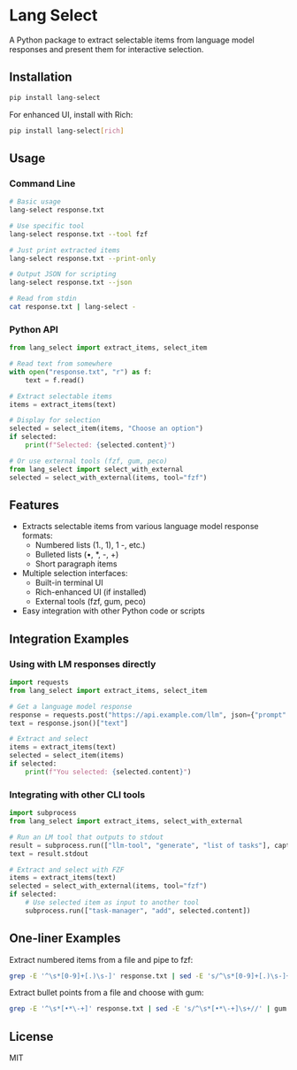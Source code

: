 # Lang Select

A Python package to extract selectable items from language model responses and present them for interactive selection.

## Installation

```bash
pip install lang-select
```

For enhanced UI, install with Rich:

```bash
pip install lang-select[rich]
```

## Usage

### Command Line

```bash
# Basic usage
lang-select response.txt

# Use specific tool
lang-select response.txt --tool fzf

# Just print extracted items
lang-select response.txt --print-only

# Output JSON for scripting
lang-select response.txt --json

# Read from stdin
cat response.txt | lang-select -
```

### Python API

```python
from lang_select import extract_items, select_item

# Read text from somewhere
with open("response.txt", "r") as f:
    text = f.read()

# Extract selectable items
items = extract_items(text)

# Display for selection
selected = select_item(items, "Choose an option")
if selected:
    print(f"Selected: {selected.content}")

# Or use external tools (fzf, gum, peco)
from lang_select import select_with_external
selected = select_with_external(items, tool="fzf")
```

## Features

- Extracts selectable items from various language model response formats:
  - Numbered lists (1., 1), 1 -, etc.)
  - Bulleted lists (•, *, -, +)
  - Short paragraph items
- Multiple selection interfaces:
  - Built-in terminal UI
  - Rich-enhanced UI (if installed)
  - External tools (fzf, gum, peco)
- Easy integration with other Python code or scripts

## Integration Examples

### Using with LM responses directly

```python
import requests
from lang_select import extract_items, select_item

# Get a language model response
response = requests.post("https://api.example.com/llm", json={"prompt": "List 5 programming languages"})
text = response.json()["text"]

# Extract and select
items = extract_items(text)
selected = select_item(items)
if selected:
    print(f"You selected: {selected.content}")
```

### Integrating with other CLI tools

```python
import subprocess
from lang_select import extract_items, select_with_external

# Run an LM tool that outputs to stdout
result = subprocess.run(["llm-tool", "generate", "list of tasks"], capture_output=True, text=True)
text = result.stdout

# Extract and select with FZF
items = extract_items(text)
selected = select_with_external(items, tool="fzf")
if selected:
    # Use selected item as input to another tool
    subprocess.run(["task-manager", "add", selected.content])
```

## One-liner Examples

Extract numbered items from a file and pipe to fzf:

```bash
grep -E '^\s*[0-9]+[.)\s-]' response.txt | sed -E 's/^\s*[0-9]+[.)\s-]+\s*//' | fzf
```

Extract bullet points from a file and choose with gum:

```bash
grep -E '^\s*[•*\-+]' response.txt | sed -E 's/^\s*[•*\-+]\s+//' | gum choose
```

## License

MIT 